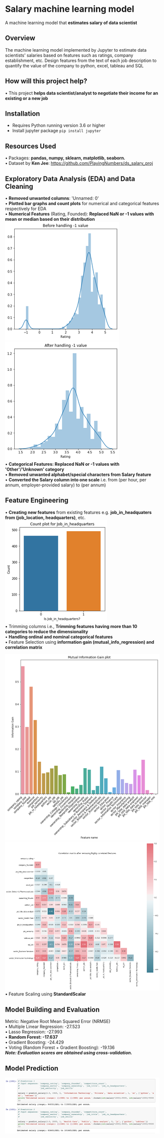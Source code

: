 # Salary machine learning model
A machine learning model that  **estimates salary of data scientist**

## Overview

The machine learning model implemented by Jupyter to estimate data scientists' salaries based on features such as ratings, company establishment, etc. Design features from the text of each job description to quantify the value of the company to python, excel, tableau and SQL

## How will this project help?
• This project **helps data scientist/analyst to negotiate their income for an existing or a new job**

## Installation
* Requires Python running version 3.6 or higher
* Install jupyter package `pip install jupyter`


## Resources Used
• Packages: **pandas, numpy, sklearn, matplotlib, seaborn.**<br/>
• Dataset by **Ken Jee**: https://github.com/PlayingNumbers/ds_salary_proj

## Exploratory Data Analysis (EDA) and Data Cleaning
• **Removed unwanted columns**: 'Unnamed: 0'<br/>
• **Plotted bar graphs and count plots** for numerical and categorical features respectively for EDA<br/>
• **Numerical Features** (Rating, Founded): **Replaced NaN or -1 values with mean or median based on their distribution**<br/>
![rating](rating.png) ![rating1](rating1.png)<br/>
• **Categorical Features: Replaced NaN or -1 values with 'Other'/'Unknown' category**<br/>
• **Removed unwanted alphabet/special characters from Salary feature**<br/>
• **Converted the Salary column into one scale** i.e. from (per hour, per annum, employer-provided salary) to (per annum)

## Feature Engineering
• **Creating new features** from existing features e.g. **job_in_headquaters from (job_location, headquarters)**, etc.<br/>
![jih](jih.png)<br/>
• Trimming columns i.e., **Trimming features having more than 10 categories to reduce the dimensionality**<br/>
• **Handling ordinal and nominal categorical features**<br/>
• Feature Selection using **information gain (mutual_info_regression) and correlation matrix**<br/>

![infogain](infogain.png)<br/>
![corr1](corr1.png)<br/>
• Feature Scaling using **StandardScalar**

## Model Building and Evaluation
Metric: Negative Root Mean Squared Error (NRMSE)<br/>
• Multiple Linear Regression: -27.523<br/>
• Lasso Regression: -27.993<br/>
• **Random Forest: -17.637**<br/>
• Gradient Boosting: -24.429<br/>
• Voting (Random Forest + Gradient Boosting): -19.136<br/>
_**Note: Evaluation scores are obtained using  cross-validation.**_

## Model Prediction
![Prediction](predict.PNG)
